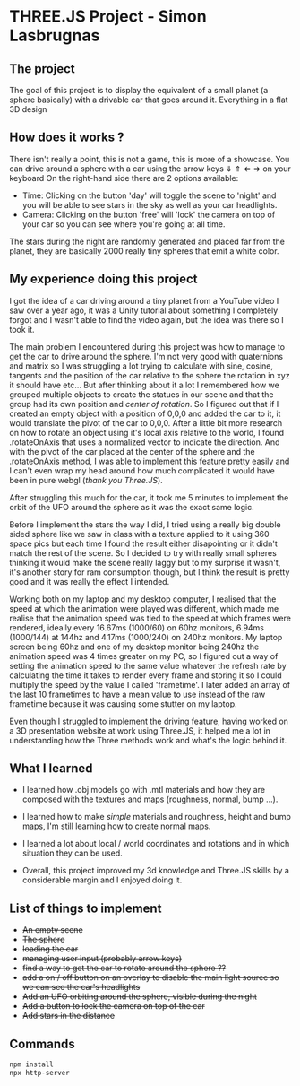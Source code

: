 # THREE.JS Project - Simon Lasbrugnas

## The project

The goal of this project is to display the equivalent of a small planet (a sphere basically) with a drivable car that goes around it.
Everything in a flat 3D design

## How does it works ?

There isn't really a point, this is not a game, this is more of a showcase.
You can drive around a sphere with a car using the arrow keys ⇓ ⇑ ⇐ ⇒ on your keyboard
On the right-hand side there are 2 options available:

* Time: Clicking on the button 'day' will toggle the scene to 'night' and you will be able to see stars in the sky as well as your car headlights.
* Camera: Clicking on the button 'free' will 'lock' the camera on top of your car so you can see where you're going at all time.

The stars during the night are randomly generated and placed far from the planet, they are basically 2000 really tiny spheres that emit a white color.

## My experience doing this project

I got the idea of a car driving around a tiny planet from a YouTube video I saw over a year ago, it was a Unity tutorial about something I completely forgot and I wasn't able to find the video again, but the idea was there so I took it.

The main problem I encountered during this project was how to manage to get the car to drive around the sphere. I'm not very good with quaternions and matrix so I was struggling a lot trying to calculate with sine, cosine, tangents and the position of the car relative to the sphere the rotation in xyz it should have etc... But after thinking about it a lot I remembered how we grouped multiple objects to create the statues in our scene and that the group had its own position and _center of rotation_. So I figured out that if I created an empty object with a position of 0,0,0 and added the car to it, it would translate the pivot of the car to 0,0,0. After a little bit more research on how to rotate an object using it's local axis relative to the world, I found .rotateOnAxis that uses a normalized vector to indicate the direction. And with the pivot of the car placed at the center of the sphere and the .rotateOnAxis method, I was able to implement this feature pretty easily and I can't even wrap my head around how much complicated it would have been in pure webgl (_thank you Three.JS_).

After struggling this much for the car, it took me 5 minutes to implement the orbit of the UFO around the sphere as it was the exact same logic.

Before I implement the stars the way I did, I tried using a really big double sided sphere like we saw in class with a texture applied to it using 360 space pics but each time I found the result either disapointing or it didn't match the rest of the scene. So I decided to try with really small spheres thinking it would make the scene really laggy but to my surprise it wasn't, it's another story for ram consumption though, but I think the result is pretty good and it was really the effect I intended.

Working both on my laptop and my desktop computer, I realised that the speed at which the animation were played was different, which made me realise that the animation speed was tied to the speed at which frames were rendered, ideally every 16.67ms (1000/60) on 60hz monitors, 6.94ms (1000/144) at 144hz and 4.17ms (1000/240) on 240hz monitors. My laptop screen being 60hz and one of my desktop monitor being 240hz the animation speed was 4 times greater on my PC, so I figured out a way of setting the animation speed to the same value whatever the refresh rate by calculating the time it takes to render every frame and storing it so I could multiply the speed by the value I called 'frametime'. I later added an array of the last 10 frametimes to have a mean value to use instead of the raw frametime because it was causing some stutter on my laptop.

Even though I struggled to implement the driving feature, having worked on a 3D presentation website at work using Three.JS, it helped me a lot in understanding how the Three methods work and what's the logic behind it.

## What I learned

* I learned how .obj models go with .mtl materials and how they are composed with the textures and maps (roughness, normal, bump ...).

* I learned how to make _simple_ materials and roughness, height and bump maps, I'm still learning how to create normal maps.

* I learned a lot about local / world coordinates and rotations and in which situation they can be used.

* Overall, this project improved my 3d knowledge and Three.JS skills by a considerable margin and I enjoyed doing it.

## List of things to implement

- <s>An empty scene</s>
- <s>The sphere</s>
- <s>loading the car</s>
- <s>managing user input (probably arrow keys)</s>
- <s>find a way to get the car to rotate around the sphere ??</s>
- <s>add a on / off button on an overlay to disable the main light source so we can see the car's headlights</s>
- <s>Add an UFO orbiting around the sphere, visible during the night</s>
- <s>Add a button to lock the camera on top of the car</s>
- <s>Add stars in the distance</s>

## Commands

```bash
npm install
npx http-server
```
